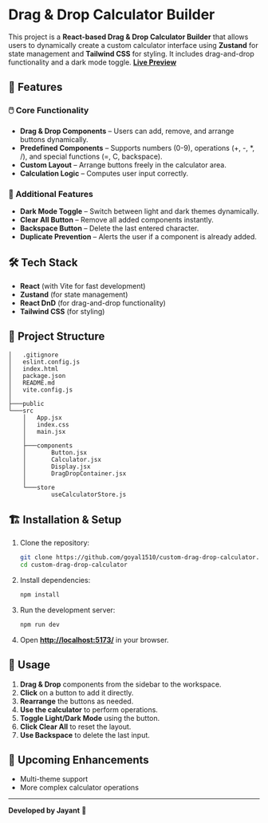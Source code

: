 # Drag & Drop Calculator Builder

This project is a **React-based Drag & Drop Calculator Builder** that allows users to dynamically create a custom calculator interface using **Zustand** for state management and **Tailwind CSS** for styling. It includes drag-and-drop functionality and a dark mode toggle. **[Live Preview](https://custom-drag-drop-calculator.vercel.app/)**

## 🚀 Features

### 🖱️ Core Functionality
- **Drag & Drop Components** – Users can add, remove, and arrange buttons dynamically.
- **Predefined Components** – Supports numbers (0-9), operations (+, -, *, /), and special functions (=, C, backspace).
- **Custom Layout** – Arrange buttons freely in the calculator area.
- **Calculation Logic** – Computes user input correctly.

### 🔧 Additional Features
- **Dark Mode Toggle** – Switch between light and dark themes dynamically.
- **Clear All Button** – Remove all added components instantly.
- **Backspace Button** – Delete the last entered character.
- **Duplicate Prevention** – Alerts the user if a component is already added.

## 🛠️ Tech Stack

- **React** (with Vite for fast development)
- **Zustand** (for state management)
- **React DnD** (for drag-and-drop functionality)
- **Tailwind CSS** (for styling)

## 📂 Project Structure

```
│   .gitignore
│   eslint.config.js
│   index.html
│   package.json
│   README.md
│   vite.config.js
│
├───public
└───src
    │   App.jsx
    │   index.css
    │   main.jsx
    │
    ├───components
    │       Button.jsx
    │       Calculator.jsx
    │       Display.jsx
    │       DragDropContainer.jsx
    │
    └───store
            useCalculatorStore.js
```

## 🏗️ Installation & Setup

1. Clone the repository:
   ```bash
   git clone https://github.com/goyal1510/custom-drag-drop-calculator.git
   cd custom-drag-drop-calculator
   ```
2. Install dependencies:
   ```bash
   npm install
   ```
3. Run the development server:
   ```bash
   npm run dev
   ```
4. Open **[http://localhost:5173/](http://localhost:5173/)** in your browser.

## 🎯 Usage

1. **Drag & Drop** components from the sidebar to the workspace.
2. **Click** on a button to add it directly.
3. **Rearrange** the buttons as needed.
4. **Use the calculator** to perform operations.
5. **Toggle Light/Dark Mode** using the button.
6. **Click Clear All** to reset the layout.
7. **Use Backspace** to delete the last input.

## 📌 Upcoming Enhancements

- Multi-theme support
- More complex calculator operations

---
**Developed by Jayant** 🚀